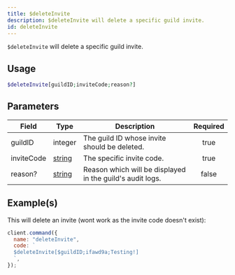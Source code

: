 ```yaml
---
title: $deleteInvite
description: $deleteInvite will delete a specific guild invite.
id: deleteInvite
---
```


`$deleteInvite` will delete a specific guild invite.

## Usage

```php
$deleteInvite[guildID;inviteCode;reason?]
```

## Parameters

| Field      | Type                                                                                              | Description                                               | Required |
| ---------- | ------------------------------------------------------------------------------------------------- | --------------------------------------------------------- | :------: |
| guildID    | integer                                                                                           | The guild ID whose invite should be deleted.              |   true   |
| inviteCode | [string](https://developer.mozilla.org/en-US/docs/Web/JavaScript/Reference/Global_Objects/String) | The specific invite code.                                 |   true   |
| reason?    | [string](https://developer.mozilla.org/en-US/docs/Web/JavaScript/Reference/Global_Objects/String) | Reason which will be displayed in the guild's audit logs. |  false   |

## Example(s)

This will delete an invite (wont work as the invite code doesn't exist):

```javascript
client.command({
  name: "deleteInvite",
  code: `
  $deleteInvite[$guildID;ifawd9a;Testing!]
  `,
});
```
